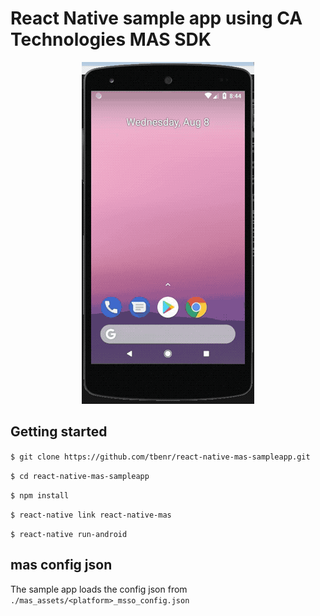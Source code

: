 # React Native sample app using CA Technologies MAS SDK

<p align="center">
  <img src="https://github.com/tbenr/react-native-mas-sampleapp/blob/master/demo.gif?raw=true">
</p>

## Getting started

`$ git clone https://github.com/tbenr/react-native-mas-sampleapp.git`

`$ cd react-native-mas-sampleapp`

`$ npm install`

`$ react-native link react-native-mas`

`$ react-native run-android`

## mas config json

The sample app loads the config json from `./mas_assets/<platform>_msso_config.json`
